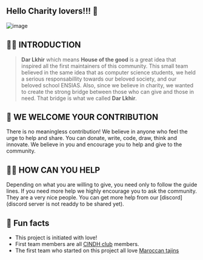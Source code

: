 ## Hello Charity lovers!!! 👋

![image](https://user-images.githubusercontent.com/37270435/147861073-a5551b76-88af-49ce-a607-6f3a33bbc84f.png)


## 🙋‍♀️ INTRODUCTION

> **Dar Lkhir** which means **House of the good** is a great idea that inspired all the first maintainers of this community. This small team believed in the same
> idea that as computer science students, we held a serious responsabillity towards our beloved society, and our beloved school ENSIAS. Also, since we believe in
> charity, we wanted to create the strong bridge between those who can give and those in need. That bridge is what we called **Dar Lkhir**.

## :revolving_hearts: WE WELCOME YOUR CONTRIBUTION

There is no meaningless contribution! We believe in anyone who feel the urge to help and share. You can donate, write, code, draw, think and innovate. We believe in you and encourage you to help and give to the community.

## 👩‍💻  HOW CAN YOU HELP

Depending on what you are willing to give, you need only to follow the guide lines. If you need more help we highly encourage you to ask the community. They are a very nice people. You can get more help from our [discord](discord server is not readdy to be shared yet).

## 🍿 Fun facts

- This project is initiated with love!
- First team members are all [CINDH club](http://ensias.um5.ac.ma/) members.
- The first team who started on this project all love [Maroccan tajins](https://www.pinterest.com/pin/305963368438848604/)
